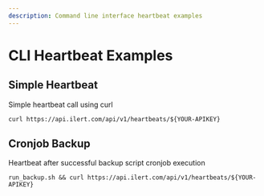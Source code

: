 ```yaml
---
description: Command line interface heartbeat examples
---
```


# CLI Heartbeat Examples

## Simple Heartbeat

Simple heartbeat call using curl

```text
curl https://api.ilert.com/api/v1/heartbeats/${YOUR-APIKEY}
```

## Cronjob Backup

Heartbeat after successful backup script cronjob execution

```text
run_backup.sh && curl https://api.ilert.com/api/v1/heartbeats/${YOUR-APIKEY}

```



